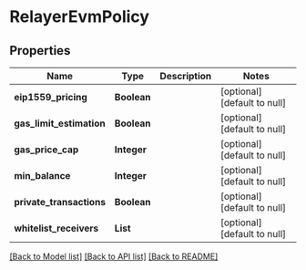 # RelayerEvmPolicy

## Properties

| Name                     | Type        | Description | Notes                        |
| ------------------------ | ----------- | ----------- | ---------------------------- |
| **eip1559_pricing**      | **Boolean** |             | [optional] [default to null] |
| **gas_limit_estimation** | **Boolean** |             | [optional] [default to null] |
| **gas_price_cap**        | **Integer** |             | [optional] [default to null] |
| **min_balance**          | **Integer** |             | [optional] [default to null] |
| **private_transactions** | **Boolean** |             | [optional] [default to null] |
| **whitelist_receivers**  | **List**    |             | [optional] [default to null] |

[[Back to Model list]](../README.md#documentation-for-models) [[Back to API list]](../README.md#documentation-for-api-endpoints) [[Back to README]](../README.md)
